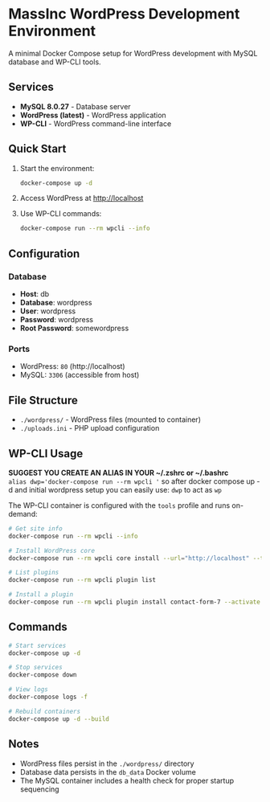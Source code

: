 # MassInc WordPress Development Environment

A minimal Docker Compose setup for WordPress development with MySQL database and WP-CLI tools.

## Services

- **MySQL 8.0.27** - Database server
- **WordPress (latest)** - WordPress application
- **WP-CLI** - WordPress command-line interface

## Quick Start

1. Start the environment:
   ```bash
   docker-compose up -d
   ```

2. Access WordPress at [http://localhost](http://localhost)

3. Use WP-CLI commands:
   ```bash
   docker-compose run --rm wpcli --info
   ```

## Configuration

### Database
- **Host**: db
- **Database**: wordpress
- **User**: wordpress  
- **Password**: wordpress
- **Root Password**: somewordpress

### Ports
- WordPress: `80` (http://localhost)
- MySQL: `3306` (accessible from host)

## File Structure

- `./wordpress/` - WordPress files (mounted to container)
- `./uploads.ini` - PHP upload configuration

## WP-CLI Usage

**SUGGEST YOU CREATE AN ALIAS IN YOUR ~/.zshrc or ~/.bashrc**   
```alias dwp='docker-compose run --rm wpcli '```
so after docker compose up -d and initial wordpress setup you can easily use: ```dwp``` to act as ```wp```


The WP-CLI container is configured with the `tools` profile and runs on-demand:

```bash
# Get site info
docker-compose run --rm wpcli --info

# Install WordPress core
docker-compose run --rm wpcli core install --url="http://localhost" --title="Site Title" --admin_user="admin" --admin_password="password" --admin_email="admin@example.com"

# List plugins
docker-compose run --rm wpcli plugin list

# Install a plugin
docker-compose run --rm wpcli plugin install contact-form-7 --activate
```

## Commands

```bash
# Start services
docker-compose up -d

# Stop services  
docker-compose down

# View logs
docker-compose logs -f

# Rebuild containers
docker-compose up -d --build
```

## Notes

- WordPress files persist in the `./wordpress/` directory
- Database data persists in the `db_data` Docker volume
- The MySQL container includes a health check for proper startup sequencing
